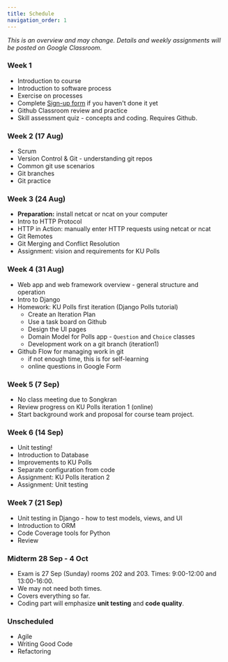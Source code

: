 ```yaml
---
title: Schedule
navigation_order: 1
---
```


*This is an overview and may change. Details and weekly assignments will be posted on Google Classroom.*

### Week 1

* Introduction to course
* Introduction to software process
* Exercise on processes
* Complete [Sign-up form](https://forms.gle/fh9SqvmA9yPh1ur6A) if you haven't done it yet
* Github Classroom review and practice
* Skill assessment quiz - concepts and coding. Requires Github.

### Week 2 (17 Aug)

* Scrum
* Version Control & Git - understanding git repos
* Common git use scenarios
* Git branches
* Git practice

### Week 3 (24 Aug)

* **Preparation:** install netcat or ncat on your computer
* Intro to HTTP Protocol
* HTTP in Action: manually enter HTTP requests using netcat or ncat
* Git Remotes
* Git Merging and Conflict Resolution
* Assignment: vision and requirements for KU Polls

### Week 4 (31 Aug)

* Web app and web framework overview - general structure and operation
* Intro to Django
* Homework: KU Polls first iteration (Django Polls tutorial)
  - Create an Iteration Plan
  - Use a task board on Github
  - Design the UI pages
  - Domain Model for Polls app - `Question` and `Choice` classes
  - Development work on a git branch (iteration1)
* Github Flow for managing work in git
  - if not enough time, this is for self-learning
  - online questions in Google Form

### Week 5 (7 Sep)

* No class meeting due to Songkran
* Review progress on KU Polls iteration 1 (online)
* Start background work and proposal for course team project.

### Week 6 (14 Sep)

* Unit testing!
* Introduction to Database
* Improvements to KU Polls
* Separate configuration from code
* Assignment: KU Polls iteration 2
* Assignment: Unit testing

### Week 7 (21 Sep)

* Unit testing in Django - how to test models, views, and UI
* Introduction to ORM
* Code Coverage tools for Python
* Review

### Midterm 28 Sep - 4 Oct

* Exam is 27 Sep (Sunday) rooms 202 and 203. Times: 9:00-12:00 and 13:00-16:00.
* We may not need both times.
* Covers everything so far.
* Coding part will emphasize **unit testing** and **code quality**.

### Unscheduled

* Agile
* Writing Good Code
* Refactoring
